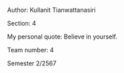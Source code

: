 Author: Kullanit Tianwattanasiri

Section: 4

My personal quote: Believe in yourself.

Team number: 4

Semester 2/2567